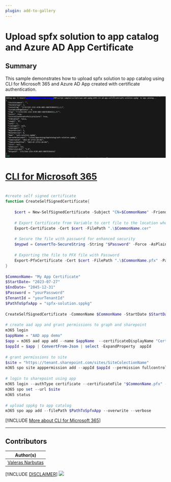 ```yaml
---
plugin: add-to-gallery
---
```


# Upload spfx solution to app catalog and Azure AD App Certificate

## Summary

This sample demonstrates how to upload spfx solution to app catalog using CLI for Microsoft 365 and Azure AD App created with certificate authentication.

![Outupt Screenshot](assets/example.png)

# [CLI for Microsoft 365](#tab/cli-m365-ps)

```powershell

#create self signed certificate
function CreateSelfSignedCertificate{

    $cert = New-SelfSignedCertificate -Subject "CN=$CommonName" -FriendlyName $CommonName -NotBefore $StartDate -NotAfter $EndDate  -CertStoreLocation "Cert:\CurrentUser\My" -KeyExportPolicy Exportable -KeySpec Signature -KeyLength 2048 -KeyAlgorithm RSA -HashAlgorithm SHA256

    # Export Certificate from Variable to cert file to the location where script is executed
    Export-Certificate -Cert $cert -FilePath ".\$CommonName.cer"

    # Secure the file with password for enhanced security
    $mypwd = ConvertTo-SecureString -String "$Password" -Force -AsPlainText

    # Exporting the file to PFX file with Password
    Export-PfxCertificate -Cert $cert -FilePath ".\$CommonName.pfx" -Password $mypwd
}

$CommonName= "My App Certificate"
$StartDate= "2023-07-27"
$EndDate= "2045-12-31"
$Password = "yourPassword"
$TenantId = "yourTenantId"
$PathToSpfxApp = "spfx-solution.sppkg"

CreateSelfSignedCertificate -CommonName $CommonName -StartDate $StartDate -EndDate $EndDate -Password $Password

# create aad app and grant permissions to graph and sharepoint
m365 login 
$appName = "AAD app demo"
$app = m365 aad app add --name $appName  --certificateDisplayName "Certification" --certificateFile "$CommonName.cer" --apisApplication 'https://graph.microsoft.com/Sites.Read.All,https://microsoft.sharepoint-df.com/Sites.FullControl.All' --grantAdminConsent
$appId = $app | ConvertFrom-Json | select -ExpandProperty  appId 

# grant permissions to site
$site = "https://tenant.sharepoint.com/sites/SiteColectionName"
m365 spo site apppermission add --appId $appId --permission fullcontrol --siteUrl $site 

# login to sharepoint using app
m365 login --authType certificate --certificateFile "$CommonName.pfx" --password $Password --appId $appId --tenant $TenantId
m365 spo set --url $site
m365 status

# upload sppkg to app catalog
m365 spo app add --filePath $PathToSpfxApp --overwrite --verbose

```

[!INCLUDE [More about CLI for Microsoft 365](../../docfx/includes/MORE-CLIM365.md)]

***

## Contributors

| Author(s) |
|-----------|
| [Valeras Narbutas](https://github.com/ValerasNarbutas) |

[!INCLUDE [DISCLAIMER](../../docfx/includes/DISCLAIMER.md)]
<img src="https://m365-visitor-stats.azurewebsites.net/script-samples/scripts/spo-add-sppkg-ad-app-certificate" aria-hidden="true" />
